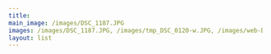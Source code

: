 ```yaml
---
title: 
main_image: /images/DSC_1187.JPG
images: /images/DSC_1187.JPG, /images/tmp_DSC_0120-w.JPG, /images/web-DSC_1328.JPG, /images/eclipse-web.jpg,/images/meanders-orig-pred-opt.gif, /images/Vividness_New_York_culturehub.800x600_0.800x600_0.jpg, /images/eclipse-web-2.jpg, /images/bildung-as-spectrum-web.JPG
layout: list
---
```


